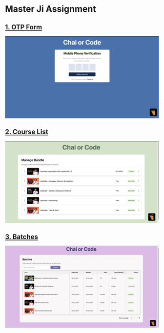 # Master Ji Assignment

## <a href="https://master-ji-2.netlify.app/" target='_blank'>1. OTP Form</a>
![otp-form](public/image.png)

## <a href="https://master-ji-2.netlify.app/course-list" target='_blank'>2. Course List</a>
![alt text](public/image-1.png)

## <a href="https://master-ji-2.netlify.app/batches" target='_blank'>3. Batches</a>
![alt text](public/image-2.png)